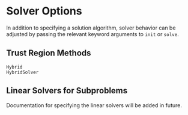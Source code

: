 # Solver Options

In addition to specifying a solution algorithm,
solver behavior can be adjusted by passing the relevant keyword arguments
to `init` or `solve`.

## Trust Region Methods

```@docs
Hybrid
HybridSolver
```

## Linear Solvers for Subproblems

Documentation for specifying the linear solvers will be added in future.
